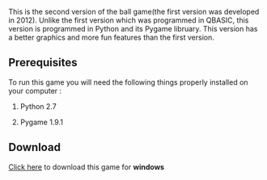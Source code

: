 This is the second version of the ball game(the first version was developed in 2012). Unlike the first version which was programmed in QBASIC, this version is programmed in Python and its Pygame libruary. This version has a better graphics and more fun features than the first version.

## Prerequisites

To run this game you will need the following things properly installed on your computer :

1) Python 2.7

2) Pygame 1.9.1

## Download

[Click here](https://drive.google.com/file/d/0BzJ7MMEdeBSaWk1pb0VTZk92S1U/view?fbclid=IwAR30qGZP70HDZG_5SNHBZUEG8-XM0gynUZW_kqnVAdHR4Yb-tP-4NsX8wkY&resourcekey=0-AdJowZkatXVTZ1hbxwF7vA) to download this game for **windows**
